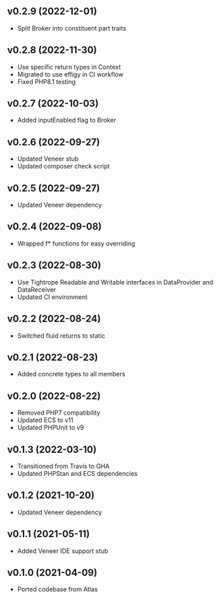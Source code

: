 ## v0.2.9 (2022-12-01)
* Split Broker into constituent part traits

## v0.2.8 (2022-11-30)
* Use specific return types in Context
* Migrated to use effigy in CI workflow
* Fixed PHP8.1 testing

## v0.2.7 (2022-10-03)
* Added inputEnabled flag to Broker

## v0.2.6 (2022-09-27)
* Updated Veneer stub
* Updated composer check script

## v0.2.5 (2022-09-27)
* Updated Veneer dependency

## v0.2.4 (2022-09-08)
* Wrapped f* functions for easy overriding

## v0.2.3 (2022-08-30)
* Use Tightrope Readable and Writable interfaces in DataProvider and DataReceiver
* Updated CI environment

## v0.2.2 (2022-08-24)
* Switched fluid returns to static

## v0.2.1 (2022-08-23)
* Added concrete types to all members

## v0.2.0 (2022-08-22)
* Removed PHP7 compatibility
* Updated ECS to v11
* Updated PHPUnit to v9

## v0.1.3 (2022-03-10)
* Transitioned from Travis to GHA
* Updated PHPStan and ECS dependencies

## v0.1.2 (2021-10-20)
* Updated Veneer dependency

## v0.1.1 (2021-05-11)
* Added Veneer IDE support stub

## v0.1.0 (2021-04-09)
* Ported codebase from Atlas
